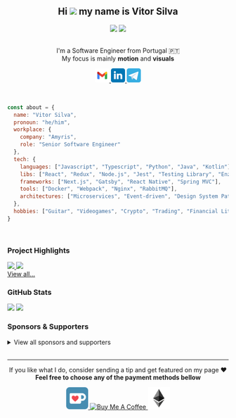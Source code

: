 <h2 align="center">Hi <img src="https://media.giphy.com/media/hvRJCLFzcasrR4ia7z/giphy.gif" width="25px"> my name is Vitor Silva</h2>
<div align="center">
  <img src="https://pageview.vercel.app/?github_user=vitorcodes" />
  <img src="https://img.shields.io/github/sponsors/vitorcodes" />
</div>
<br/>
<p align="center">I'm a Software Engineer from Portugal 🇵🇹</br>My focus is mainly <strong>motion</strong> and <strong>visuals</strong></p>

<p align="center">
  <a href="mailto: vitorcodes@gmail.com">
    <img src="https://raw.githubusercontent.com/edent/SuperTinyIcons/master/images/svg/gmail.svg" width="32" height="32" />
  </a>
  <a href="https://www.linkedin.com/in/vitorcodes/" target="_blank">
    <img width="32" height="32" src="https://raw.githubusercontent.com/edent/SuperTinyIcons/master/images/svg/linkedin.svg" />
  </a>
  <a href="https://t.me/VitorCodes" target="_blank">
    <img width="32" height="32" src="https://raw.githubusercontent.com/edent/SuperTinyIcons/master/images/svg/telegram.svg" />
  </a>
</p>
<br/>


```js
const about = {
  name: "Vitor Silva",
  pronoun: "he/him",
  workplace: {
    company: "Amyris",
    role: "Senior Software Engineer"
  },
  tech: {
    languages: ["Javascript", "Typescript", "Python", "Java", "Kotlin"],
    libs: ["React", "Redux", "Node.js", "Jest", "Testing Library", "Enzyme"],
    frameworks: ["Next.js", "Gatsby", "React Native", "Spring MVC"],
    tools: ["Docker", "Webpack", "Nginx", "RabbitMQ"],
    architectures: ["Microservices", "Event-driven", "Design System Pattern"],
  },
  hobbies: ["Guitar", "Videogames", "Crypto", "Trading", "Financial Literacy"]
}
```

<br/>

### Project Highlights
<div>
  <a href="https://github.com/VitorCodes/chatview" target="_blank">
    <img height="120px" src="https://github-readme-stats.vercel.app/api/pin/?username=vitorcodes&repo=chatview&theme=github_dark" />
  </a>
  
  <a href="https://github.com/VitorCodes/react-native-motion-slider" target="_blank">
    <img height="120px" src="https://github-readme-stats.vercel.app/api/pin/?username=vitorcodes&repo=react-native-motion-slider&theme=github_dark" />
  </a>
</div>
<a href="https://github.com/VitorCodes?tab=repositories">View all...</a>
<br/>

### GitHub Stats

<div align="left">
  <img height="160px" src="https://github-readme-stats.vercel.app/api?username=vitorcodes&show_icons=true&theme=github_dark&include_all_commits=true&count_private=true"/>
  <img height="160px" src="https://github-readme-stats.vercel.app/api/top-langs/?username=vitorcodes&layout=compact&langs_count=7&theme=github_dark"/>
</div>

### Sponsors & Supporters
<details>
  <summary>View all sponsors and supporters</summary>

  > *no one to show yet...*
</details>
</br>

------------

<p align="center">If you like what I do, consider sending a tip and get featured on my page ❤️ <br/>
  <strong>Feel free to choose any of the payment methods bellow</strong></p>

<div align="center">
  <a href="https://ko-fi.com/vitorcodes" target="_blank">
    <img width="50" height="50" src="https://raw.githubusercontent.com/edent/SuperTinyIcons/master/images/svg/ko-fi.svg" />
  </a>
  
  <a href="https://www.buymeacoffee.com/vitorcodes" target="_blank">
    <img src="https://www.buymeacoffee.com/assets/img/guidelines/logo-mark-3.svg" alt="Buy Me A Coffee" height="50" width="70">
  </a>

  <a href="https://cryptorequest.finance/#/pay/?req=eyJ2ZXJzaW9uIjoiMS4wLjAiLCJhbW91bnQiOiIiLCJpc1RpcCI6dHJ1ZSwicmVjZWl2ZXIiOiIweGYyMTUxMjZBMjc2NmZGZjdCNzNjRGMxNkE4MWI5RGI2ODFmMDMyRUEiLCJjaGFpbklkIjoiMSIsImlzVG9rZW4iOmZhbHNlLCJhc3NldEFkZHJlc3MiOiIweDAwMDAwMDAwMDAwMDAwMDAwMDAwMDAwMDAwMDAwMDAwMDAwMDAwMDAiLCJzeW1ib2wiOiJFVEgiLCJ0aXRsZSI6IiVGMCU5RiU4RSU5NyUyMFRpcCUyMENoYXRWaWV3JTIwbnBtJTIwcGFja2FnZSUyMCVGMCU5RiU4RSU5NyJ9" target="_blank">
    <img width="50" height="50" src="https://raw.githubusercontent.com/edent/SuperTinyIcons/master/images/svg/ethereum.svg" />
  </a>
</div>

